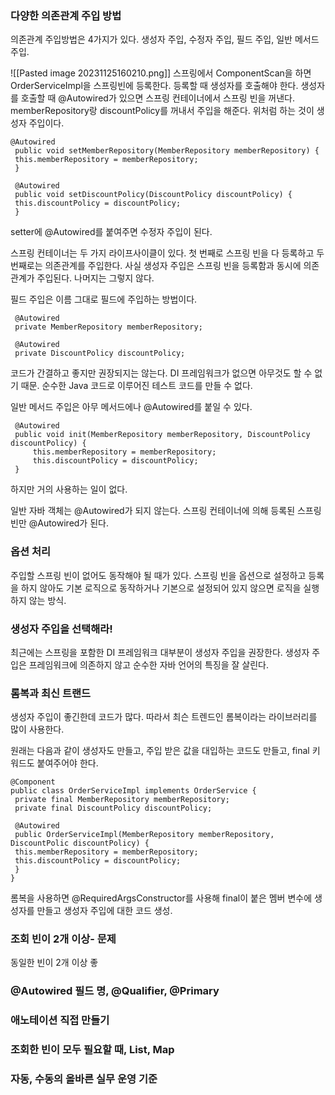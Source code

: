 ### 다양한 의존관계 주입 방법
의존관계 주입방법은 4가지가 있다.
생성자 주입, 수정자 주입, 필드 주입, 일반 메서드 주입.

![[Pasted image 20231125160210.png]]
스프링에서 ComponentScan을 하면 OrderServiceImpl을 스프링빈에 등록한다. 
등록할 때 생성자를 호출해야 한다. 
생성자를 호출할 때 @Autowired가 있으면 스프링 컨테이너에서 스프링 빈을 꺼낸다.
memberRepository랑 discountPolicy를 꺼내서 주입을 해준다. 
위처럼 하는 것이 생성자 주입이다. 

```
@Autowired 
 public void setMemberRepository(MemberRepository memberRepository) {
 this.memberRepository = memberRepository;
 }
 
 @Autowired
 public void setDiscountPolicy(DiscountPolicy discountPolicy) {
 this.discountPolicy = discountPolicy;
 }
```
setter에 @Autowired를 붙여주면 수정자 주입이 된다.

스프링 컨테이너는 두 가지 라이프사이클이 있다. 
첫 번째로 스프링 빈을 다 등록하고 두 번째로는 의존관계를 주입한다. 
사실 생성자 주입은 스프링 빈을 등록함과 동시에 의존관계가 주입된다.
나머지는 그렇지 않다.

필드 주입은 이름 그대로 필드에 주입하는 방법이다.
```
 @Autowired
 private MemberRepository memberRepository;
 
 @Autowired
 private DiscountPolicy discountPolicy;
```
코드가 간결하고 좋지만 권장되지는 않는다. 
DI 프레임워크가 없으면 아무것도 할 수 없기 때문.
순수한 Java 코드로 이루어진 테스트 코드를 만들 수 없다.

일반 메서드 주입은 아무 메서드에나 @Autowired를 붙일 수 있다.
```
 @Autowired
 public void init(MemberRepository memberRepository, DiscountPolicy discountPolicy) {
	 this.memberRepository = memberRepository;
	 this.discountPolicy = discountPolicy;
 }
```
하지만 거의 사용하는 일이 없다. 

일반 자바 객체는 @Autowired가 되지 않는다.
스프링 컨테이너에 의해 등록된 스프링 빈만 @Autowired가 된다.

### 옵션 처리
주입할 스프링 빈이 없어도 동작해야 될 때가 있다.
스프링 빈을 옵션으로 설정하고 등록을 하지 않아도 기본 로직으로 동작하거나
기본으로 설정되어 있지 않으면 로직을 실행하지 않는 방식.

### 생성자 주입을 선택해라!
최근에는 스프링을 포함한 DI 프레임워크 대부분이 생성자 주입을 권장한다.
생성자 주입은 프레임워크에 의존하지 않고 순수한 자바 언어의 특징을 잘 살린다.

### 롬복과 최신 트랜드
생성자 주입이 좋긴한데 코드가 많다. 
따라서 최슨 트렌드인 롬복이라는 라이브러리를 많이 사용한다.

원래는 다음과 같이 생성자도 만들고, 주입 받은 값을 대입하는 코드도 만들고, final 키워드도 붙여주어야 한다.
```
@Component
public class OrderServiceImpl implements OrderService {
 private final MemberRepository memberRepository;
 private final DiscountPolicy discountPolicy;
 
 @Autowired
 public OrderServiceImpl(MemberRepository memberRepository, DiscountPolic discountPolicy) {
 this.memberRepository = memberRepository;
 this.discountPolicy = discountPolicy;
 }
}
```

롬복을 사용하면 @RequiredArgsConstructor를 사용해 final이 붙은 멤버 변수에 생성자를 만들고 생성자 주입에 대한 코드 생성.

### 조회 빈이 2개 이상- 문제
동일한 빈이 2개 이상 좋



### @Autowired 필드 명, @Qualifier, @Primary




### 애노테이션 직접 만들기




### 조회한 빈이 모두 필요할 때, List, Map




### 자동, 수동의 올바른 실무 운영 기준





